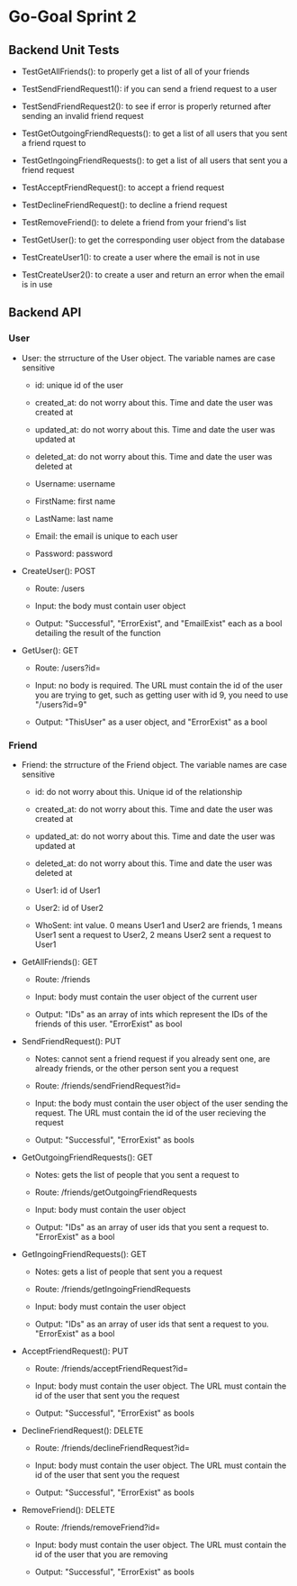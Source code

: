# Go-Goal Sprint 2

## Backend Unit Tests

- TestGetAllFriends(): to properly get a list of all of your friends

- TestSendFriendRequest1(): if you can send a friend request to a user

- TestSendFriendRequest2(): to see if error is properly returned after sending an invalid friend request

- TestGetOutgoingFriendRequests(): to get a list of all users that you sent a friend rquest to

- TestGetIngoingFriendRequests(): to get a list of all users that sent you a friend request

- TestAcceptFriendRequest(): to accept a friend request

- TestDeclineFriendRequest(): to decline a friend request

- TestRemoveFriend(): to delete a friend from your friend's list

- TestGetUser(): to get the corresponding user object from the database

- TestCreateUser1(): to create a user where the email is not in use

- TestCreateUser2(): to create a user and return an error when the email is in use

## Backend API
### User
- User: the strructure of the User object. The variable names are case sensitive

  - id: unique id of the user
  
  - created_at: do not worry about this. Time and date the user was created at
  
  - updated_at: do not worry about this. Time and date the user was updated at
  
  - deleted_at: do not worry about this. Time and date the user was deleted at
  
  - Username: username
  
  - FirstName: first name
  
  - LastName: last name
  
  - Email: the email is unique to each user
  
  - Password: password
  
- CreateUser(): POST

  - Route: /users
  
  - Input: the body must contain user object
  
  - Output: "Successful", "ErrorExist", and "EmailExist" each as a bool detailing the result of the function

- GetUser(): GET

  - Route: /users?id=
  
  - Input: no body is required. The URL must contain the id of the user you are trying to get, such as getting user with id 9, you need to use "/users?id=9"
  
  - Output: "ThisUser" as a user object, and "ErrorExist" as a bool
  
### Friend
- Friend: the strructure of the Friend object. The variable names are case sensitive

  - id: do not worry about this. Unique id of the relationship
  
  - created_at: do not worry about this. Time and date the user was created at
  
  - updated_at: do not worry about this. Time and date the user was updated at
  
  - deleted_at: do not worry about this. Time and date the user was deleted at
  
  - User1: id of User1
  
  - User2: id of User2
  
  - WhoSent: int value. 0 means User1 and User2 are friends, 1 means User1 sent a request to User2, 2 means User2 sent a request to User1
  
- GetAllFriends(): GET

  - Route: /friends
  
  - Input: body must contain the user object of the current user
  
  - Output: "IDs" as an array of ints which represent the IDs of the friends of this user. "ErrorExist" as bool
  
- SendFriendRequest(): PUT

  - Notes: cannot sent a friend request if you already sent one, are already friends, or the other person sent you a request
  
  - Route: /friends/sendFriendRequest?id=
  
  - Input: the body must contain the user object of the user sending the request. The URL must contain the id of the user recieving the request
  
  - Output: "Successful", "ErrorExist" as bools
  
- GetOutgoingFriendRequests(): GET

  - Notes: gets the list of people that you sent a request to
  
  - Route: /friends/getOutgoingFriendRequests
  
  - Input: body must contain the user object
  
  - Output: "IDs" as an array of user ids that you sent a request to. "ErrorExist" as a bool
  
- GetIngoingFriendRequests(): GET

  - Notes: gets a list of people that sent you a request
  
  - Route: /friends/getIngoingFriendRequests
  
  - Input: body must contain the user object
  
  - Output: "IDs" as an array of user ids that sent a request to you. "ErrorExist" as a bool
  
- AcceptFriendRequest(): PUT

  - Route: /friends/acceptFriendRequest?id=
  
  - Input: body must contain the user object. The URL must contain the id of the user that sent you the request

  - Output: "Successful", "ErrorExist" as bools

- DeclineFriendRequest(): DELETE

  - Route: /friends/declineFriendRequest?id=
  
  - Input: body must contain the user object. The URL must contain the id of the user that sent you the request

  - Output: "Successful", "ErrorExist" as bools

- RemoveFriend(): DELETE

  - Route: /friends/removeFriend?id=
  
  - Input: body must contain the user object. The URL must contain the id of the user that you are removing

  - Output: "Successful", "ErrorExist" as bools
